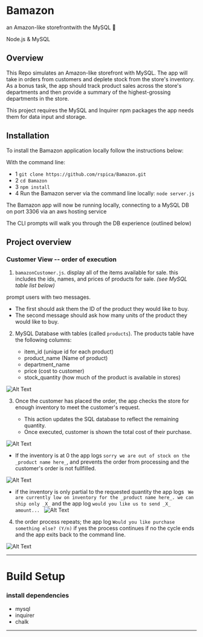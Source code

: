 # Bamazon
an Amazon-like storefrontwith the MySQL :facepunch: 


Node.js & MySQL

## Overview

This Repo simulates an Amazon-like storefront with MySQL. The app will take in orders from customers and deplete stock from the store's inventory. As a bonus task, the app should track product sales across the store's departments and then provide a summary of the highest-grossing departments in the store.

This project requires the MySQL and Inquirer npm packages the app needs them for data input and storage.

## Installation

To install the Bamazon application locally follow the instructions below:

With the command line:

* 1 `git clone https://github.com/rspica/Bamazon.git`
* 2 `cd Bamazon`
* 3 `npm install`
* 4 Run the Bamazon server via the command line locally: `node server.js`

The Bamazon app will now be running locally, connecting to a MySQL DB on port 3306 via an aws hosting service

The CLI prompts will walk you through the DB experience (outlined below)


## Project overview

### Customer View -- order of execution

1. `bamazonCustomer.js`. display all of the items available for sale. this includes the ids, names, and prices of products for sale. _(see MySQL table list below)_

prompt users with two messages.

   * The first should ask them the ID of the product they would like to buy.
   * The second message should ask how many units of the product they would like to buy.

2. MySQL Database with tables (called `products`). The products table have the following columns:

   * item_id (unique id for each product)
   * product_name (Name of product)
   * department_name
   * price (cost to customer)
   * stock_quantity (how much of the product is available in stores)

![Alt Text](https://github.com/rspica/Bamazon/blob/master/README-img/Screen%20Shot%202017-07-06%20at%203.08.37%20AM.png)



3. Once the customer has placed the order, the app checks the store for enough inventory to meet the customer's request.

   * This action updates the SQL database to reflect the remaining quantity.
   * Once executed, customer is shown the total cost of their purchase.

![Alt Text](https://github.com/rspica/Bamazon/blob/master/README-img/Screen%20Shot%202017-07-06%20at%203.11.58%20AM.png)



   * If the inventory is at 0 the app logs `sorry we are out of stock on the _product name here_`, and prevents the order from processing and the customer's order is not fullfilled.
   
![Alt Text](https://github.com/rspica/Bamazon/blob/master/README-img/Screen%20Shot%202017-07-06%20at%203.13.28%20AM.png)



* if the inventory is only partial to the requested quantity the app logs ` We are currently low on inventory for the _product name here_. we can ship only _X_` and the app log `would you like us to send _X_ amount...`
 
![Alt Text](https://github.com/rspica/Bamazon/blob/master/README-img/Screen%20Shot%202017-07-06%20at%203.28.31%20AM.png)


    
4. the order process repeats; the app log `Would you like purchase something else? (Y/n)` if yes the process continues if no the cycle ends and the app exits back to the command line.

![Alt Text](https://github.com/rspica/Bamazon/blob/master/README-img/Screen%20Shot%202017-07-06%20at%203.18.41%20AM.png)



***************************************************************************************************
# Build Setup

### install dependencies
* mysql
* inquirer
* chalk

- - -
